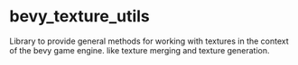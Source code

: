 # bevy_texture_utils
Library to provide general methods for working with textures in the context of the bevy game engine. like texture merging and texture generation. 